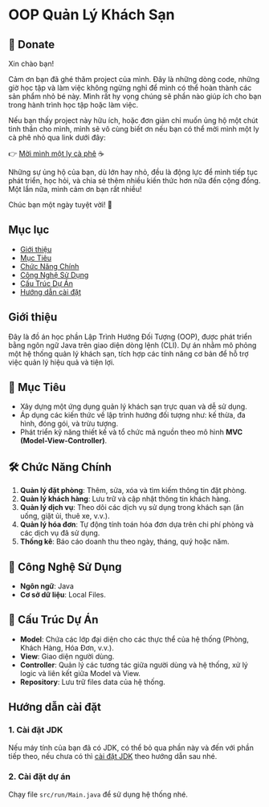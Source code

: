 # OOP Quản Lý Khách Sạn 
## 💖 Donate
Xin chào bạn!

Cảm ơn bạn đã ghé thăm project của mình. Đây là những dòng code, những giờ học tập và làm việc không ngừng nghỉ để mình có thể hoàn thành các sản phẩm nhỏ bé này. Mình rất hy vọng chúng sẽ phần nào giúp ích cho bạn trong hành trình học tập hoặc làm việc.

Nếu bạn thấy project này hữu ích, hoặc đơn giản chỉ muốn ủng hộ một chút tinh thần cho mình, mình sẽ vô cùng biết ơn nếu bạn có thể mời mình một ly cà phê nhỏ qua link dưới đây:

👉 [Mời mình một ly cà phê](https://github.com/tmdkhac12/tmdkhac12/blob/main/DONATE.md) ☕

Những sự ủng hộ của bạn, dù lớn hay nhỏ, đều là động lực để mình tiếp tục phát triển, học hỏi, và chia sẻ thêm nhiều kiến thức hơn nữa đến cộng đồng. Một lần nữa, mình cảm ơn bạn rất nhiều!

Chúc bạn một ngày tuyệt vời! 🌟

## Mục lục
- [Giới thiệu](#giới-thiệu)
- [Mục Tiêu](#-mục-tiêu)
- [Chức Năng Chính](#-chức-năng-chính)
- [Công Nghệ Sử Dụng](#-công-nghệ-sử-dụng)
- [Cấu Trúc Dự Án](#-cấu-trúc-dự-án)
- [Hướng dẫn cài đặt](#hướng-dẫn-cài-đặt)

## Giới thiệu
Đây là đồ án học phần Lập Trình Hướng Đối Tượng (OOP), được phát triển bằng ngôn ngữ Java
trên giao diện dòng lệnh (CLI). Dự án nhằm mô phỏng một hệ thống quản lý khách sạn, tích hợp các 
tính năng cơ bản để hỗ trợ việc quản lý hiệu quả và tiện lợi.

## 🎯 Mục Tiêu
- Xây dựng một ứng dụng quản lý khách sạn trực quan và dễ sử dụng.
- Áp dụng các kiến thức về lập trình hướng đối tượng như: kế thừa, đa hình, đóng gói, và trừu tượng.
- Phát triển kỹ năng thiết kế và tổ chức mã nguồn theo mô hình **MVC (Model-View-Controller)**.

## 🛠️ Chức Năng Chính
1. **Quản lý đặt phòng**: Thêm, sửa, xóa và tìm kiếm thông tin đặt phòng.
2. **Quản lý khách hàng**: Lưu trữ và cập nhật thông tin khách hàng.
3. **Quản lý dịch vụ**: Theo dõi các dịch vụ sử dụng trong khách sạn (ăn uống, giặt ủi, thuê xe, v.v.).
4. **Quản lý hóa đơn**: Tự động tính toán hóa đơn dựa trên chi phí phòng và các dịch vụ đã sử dụng.
5. **Thống kê**: Báo cáo doanh thu theo ngày, tháng, quý hoặc năm.

## 🚀 Công Nghệ Sử Dụng
- **Ngôn ngữ**: Java
- **Cơ sở dữ liệu**: Local Files.

## 📂 Cấu Trúc Dự Án
- **Model**: Chứa các lớp đại diện cho các thực thể của hệ thống (Phòng, Khách Hàng, Hóa Đơn, v.v.).
- **View**: Giao diện người dùng.
- **Controller**: Quản lý các tương tác giữa người dùng và hệ thống, xử lý logic và liên kết giữa Model và View.
- **Repository**: Lưu trữ files data của hệ thống.

## Hướng dẫn cài đặt

### 1. Cài đặt JDK
Nếu máy tính của bạn đã có JDK, có thể bỏ qua phần này và đến với phần tiếp theo, nếu chưa có thì [cài đặt JDK](https://www.oracle.com/vn/java/technologies/downloads/) theo hướng dẫn sau nhé.

### 2. Cài đặt dự án
Chạy file ```src/run/Main.java``` để sử dụng hệ thống nhé.
